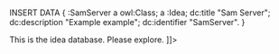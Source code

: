 <document> <sam name="header.md"/>
<sam type="sparql" name="encserver.sparql">
<sam name="idea.prefix"/>	
INSERT DATA {
:SamServer a owl:Class; a :Idea;
	 dc:title "Sam Server";
	 dc:description "Example example";
	 dc:identifier "SamServer".
}
</sam>
<![CDATA[
<div class="content SamServer">
This is the idea database. Please explore.
</div>
]]><sam name="fulltable.md"/>
</document>
